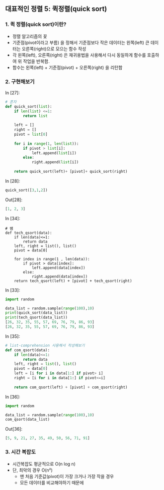 ## 대표적인 정렬 5: 퀵정렬(quick sort)

### 1. 퀵 정렬(quick sort)이란?

- 정렬 알고리즘의 꽃
- 기준점(pivot이라고 부름) 을 정해서 기준점보다 작은 데이터는 왼쪽(left) 큰 데이터는 오른쪽(right)으로 모으는 함수 작성
- 각 왼쪽(left), 오른쪽(right) 은 재귀용법을 사용해서 다시 동일하게 함수를 호출하여 위 작업을 반복함.
- 함수는 왼쪽(left) + 기준점(pivot) + 오른쪽(right) 을 리턴함

### 2. 구현해보기

In [27]:

```python
# 혼자
def quick_sort(list):
    if len(list) <=1:
        return list
    
    left = []
    right = []
    pivot = list[0]
    
    for i in range(1, len(list)):
        if pivot > list[i]:
            left.append(list[i])
        else:
            right.append(list[i])
    
    return quick_sort(left)+ [pivot]+ quick_sort(right)
```

In [28]:

```python
quick_sort([3,1,2])
```

Out[28]:

```python
[1, 2, 3]
```

In [34]:

```
# 쌤
def tech_qsort(data):
    if len(data)<=1:
        return data
    left, right = list(), list()
    pivot = data[0]
    
    for index in range(1 , len(data)):
        if pivot > data[index]:
            left.append(data[index])
        else:
            right.append(data[index])
    return tech_qsort(left) + [pivot] + tech_qsort(right)
```

In [33]:

```python
import random

data_list = random.sample(range(100),10)
print(quick_sort(data_list))
print(tech_qsort(data_list))
[26, 32, 35, 55, 57, 69, 76, 79, 86, 93]
[26, 32, 35, 55, 57, 69, 76, 79, 86, 93]
```

In [35]:

```python
# list-comprehension 사용해서 작성해보기
def com_qsort(data):
    if len(data)<=1:
        return data
    left, right = list(), list()
    pivot = data[0]
    left = [i for i in data[1:] if pivot> i]
    right = [i for i in data[1:] if pivot<=i]
    
    return com_qsort(left) + [pivot] + com_qsort(right)
```

In [36]:

```python
import random

data_list = random.sample(range(100),10)
com_qsort(data_list)
```

Out[36]:

```python
[5, 9, 21, 27, 35, 49, 50, 56, 71, 91]
```

### 3. 시간 복잡도

- 시간복잡도 평균적으로 O(n log n)
- 단, 최악의 경우 O(n²)
  - 맨 처음 기준값(pivot)이 가장 크거나 가장 작을 경우
  - 모든 데이터를 비교해야하기 때문에